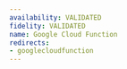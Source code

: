```yaml
---
availability: VALIDATED
fidelity: VALIDATED
name: Google Cloud Function
redirects:
- googlecloudfunction
---
```

